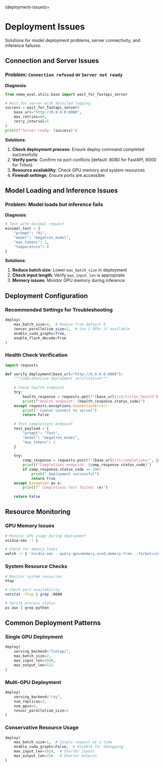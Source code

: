 (deployment-issues)=

# Deployment Issues

Solutions for model deployment problems, server connectivity, and inference failures.

## Connection and Server Issues

###  Problem: `Connection refused` or `Server not ready`

**Diagnosis**:

```python
from nemo_eval.utils.base import wait_for_fastapi_server

# Wait for server with detailed logging
success = wait_for_fastapi_server(
    base_url="http://0.0.0.0:8080",
    max_retries=60,
    retry_interval=5
)
print(f"Server ready: {success}")
```

**Solutions**:

1. **Check deployment process**: Ensure deploy command completed successfully
2. **Verify ports**: Confirm no port conflicts (default: 8080 for FastAPI, 8000 for Triton)
3. **Resource availability**: Check GPU memory and system resources
4. **Firewall settings**: Ensure ports are accessible

## Model Loading and Inference Issues

###  Problem: Model loads but inference fails

**Diagnosis**:

```python
# Test with minimal request
minimal_test = {
    "prompt": "Hi",
    "model": "megatron_model",
    "max_tokens": 1,
    "temperature": 0
}
```

**Solutions**:

1. **Reduce batch size**: Lower `max_batch_size` in deployment
2. **Check input length**: Verify `max_input_len` is appropriate
3. **Memory issues**: Monitor GPU memory during inference

## Deployment Configuration

### Recommended Settings for Troubleshooting

```python
deploy(
    max_batch_size=4,  # Reduce from default 8
    tensor_parallelism_size=2,  # Use 2 GPUs if available
    enable_cuda_graphs=True,
    enable_flash_decode=True
)
```

### Health Check Verification

```python
import requests

def verify_deployment(base_url="http://0.0.0.0:8080"):
    """Comprehensive deployment verification"""
    
    # Check health endpoint
    try:
        health_response = requests.get(f"{base_url}/v1/triton_health")
        print(f"Health endpoint: {health_response.status_code}")
    except requests.exceptions.ConnectionError:
        print(" Cannot connect to server")
        return False
    
    # Test completions endpoint
    test_payload = {
        "prompt": "Test",
        "model": "megatron_model",
        "max_tokens": 1
    }
    
    try:
        comp_response = requests.post(f"{base_url}/v1/completions/", json=test_payload)
        print(f"Completions endpoint: {comp_response.status_code}")
        if comp_response.status_code == 200:
            print(" Deployment successful")
            return True
    except Exception as e:
        print(f" Completions test failed: {e}")
    
    return False
```

## Resource Monitoring

### GPU Memory Issues

```bash
# Monitor GPU usage during deployment
nvidia-smi -l 1

# Check for memory leaks
watch -n 1 'nvidia-smi --query-gpu=memory.used,memory.free --format=csv'
```

### System Resource Checks

```bash
# Monitor system resources
htop

# Check port availability
netstat -tlnp | grep :8080

# Verify process status
ps aux | grep python
```

## Common Deployment Patterns

### Single GPU Deployment
```python
deploy(
    serving_backend="fastapi",
    max_batch_size=2,
    max_input_len=2048,
    max_output_len=512
)
```

### Multi-GPU Deployment
```python
deploy(
    serving_backend="ray",
    num_replicas=2,
    num_gpus=4,
    tensor_parallelism_size=2
)
```

### Conservative Resource Usage
```python
deploy(
    max_batch_size=1,  # Single request at a time
    enable_cuda_graphs=False,  # Disable for debugging
    max_input_len=1024,  # Shorter inputs
    max_output_len=256   # Shorter outputs
)
```
